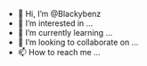- 👋 Hi, I’m @Blackybenz
- 👀 I’m interested in ...
- 🌱 I’m currently learning ...
- 💞️ I’m looking to collaborate on ...
- 📫 How to reach me ...

<!---
Blackybenz/Blackybenz is a ✨ special ✨ repository because its `README.md` (this file) appears on your GitHub profile.
You can click the Preview link to take a look at your changes.
--->
